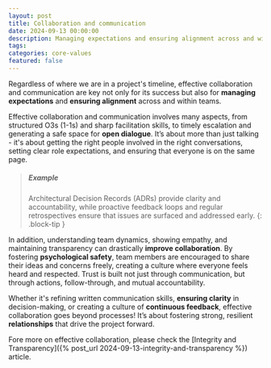 ```yaml
---
layout: post
title: Collaboration and communication
date: 2024-09-13 00:00:00
description: Managing expectations and ensuring alignment across and within teams.
tags:
categories: core-values
featured: false
---
```


Regardless of where we are in a project's timeline, effective collaboration and communication are key not only for its success but also for **managing expectations** and **ensuring alignment** across and within teams.

Effective collaboration and communication involves many aspects, from structured O3s (1-1s) and sharp facilitation skills, to timely escalation and generating a safe space for **open dialogue**. It’s about more than just talking - it's about getting the right people involved in the right conversations, setting clear role expectations, and ensuring that everyone is on the same page.

> ##### Example
>
> Architectural Decision Records (ADRs) provide clarity and accountability, while proactive feedback loops and regular retrospectives ensure that issues are surfaced and addressed early. 
{: .block-tip }

In addition, understanding team dynamics, showing empathy, and maintaining transparency can drastically **improve collaboration**. By fostering **psychological safety**, team members are encouraged to share their ideas and concerns freely, creating a culture where everyone feels heard and respected. Trust is built not just through communication, but through actions, follow-through, and mutual accountability.

Whether it's refining written communication skills, **ensuring clarity** in decision-making, or creating a culture of **continuous feedback**, effective collaboration goes beyond processes! It’s about fostering strong, resilient **relationships** that drive the project forward.

Fore more on effective collaboration, please check the [Integrity and Transparency]({% post_url 2024-09-13-integrity-and-transparency %}) article.